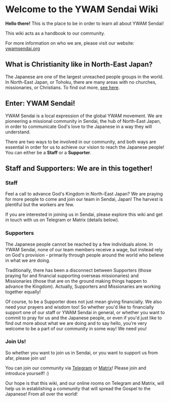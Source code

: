 # Welcome to the YWAM Sendai Wiki

**Hello there!** This is the place to be in order to learn all about YWAM Sendai!

This wiki acts as a handbook to our community.

For more information on who we are, please visit our website: [ywamsendai.org](https://www.ywamsendai.org)

## What is Christianity like in North-East Japan?

The Japanese are one of the largest unreached people groups in the world. In North-East Japan, or Tohoku, there are many areas with no churches, missionaries, or Christians. To find out more, [see here](/ywam/whyjapan.md).

## Enter: YWAM Sendai!

YWAM Sendai is a local expression of the global YWAM movement. We are pioneering a missional community in Sendai, the hub of North-East Japan, in order to communicate God's love to the Japanese in a way they will understand.

There are two ways to be involved in our community, and both ways are essential in order for us to achieve our vision to reach the Japanese people! You can either be a **Staff** or a **Supporter**.

## Staff and Supporters: We are in this together!

### Staff

Feel a call to advance God's Kingdom in North-East Japan? We are praying for more people to come and join our team in Sendai, Japan! The harvest is plentiful but the workers are few.

If you are interested in joining us in Sendai, please explore this wiki and get in touch with us on Telegram or Matrix (details below).

### Supporters

The Japanese people cannot be reached by a few individuals alone. In YWAM Sendai, none of our team members receive a wage, but instead rely on God's provision - primarily through people around the world who believe in what we are doing.

Traditionally, there has been a disconnect between Supporters (those praying for and financial supporting overseas missionaries) and Missionaries (those that are on the ground making things happen to advance the Kingdom). Actually, Supporters and Missionaries are working together equally!

Of course, to be a Supporter does not just mean giving financially. We also need your prayers and wisdom too! So whether you'd like to financially support one of our staff or YWAM Sendai in general, or whether you want to commit to pray for us and the Japanese people, or even if you'd just like to find out more about what we are doing and to say hello, you're very welcome to be a part of our community in some way! We need you!

### Join Us!

So whether you want to join us in Sendai, or you want to support us from afar, please join us!

You can join our community via [Telegram](https://t.me/joinchat/O4PX5BsUYLG64lCazgT8Ng) or [Matrix](https://app.element.io/#/group/+ywamsendai:matrix.org)! Please join and introduce yourself! :)

Our hope is that this wiki, and our online rooms on Telegram and Matrix, will help us in establishing a community that will spread the Gospel to the Japanese! From all over the world!
